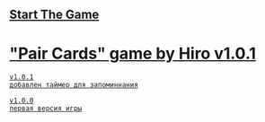 ## <a href="https://h1rohamada.github.io/PairCards/index.html" />Start The Game
# "Pair Cards" game by Hiro v1.0.1
    v1.0.1
    добавлен таймер для запоминнания
    
    v1.0.0
    первая версия игры
